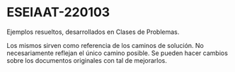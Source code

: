 # ESEIAAT-220103

Ejemplos resueltos, desarrollados en Clases de Problemas. 

Los mismos sirven como referencia de los caminos de solución. 
No necesariamente reflejan el único camino posible. 
Se pueden hacer cambios sobre los documentos originales con tal de mejorarlos.

